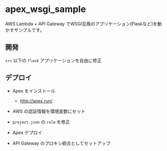 # apex_wsgi_sample

AWS Lambda + API Gateway でWSGI互換のアプリケーション(Flaskなど)を動かすサンプルです。


## 開発
`src` 以下の `flask` アプリケーションを自由に修正

## デプロイ

* Apex をインストール
  * http://apex.run/
  
* AWS の認証情報を環境変数にセット

* `project.json` の `role` を修正

* Apex デプロイ

* API Gateway のプロキシ統合としてセットアップ


